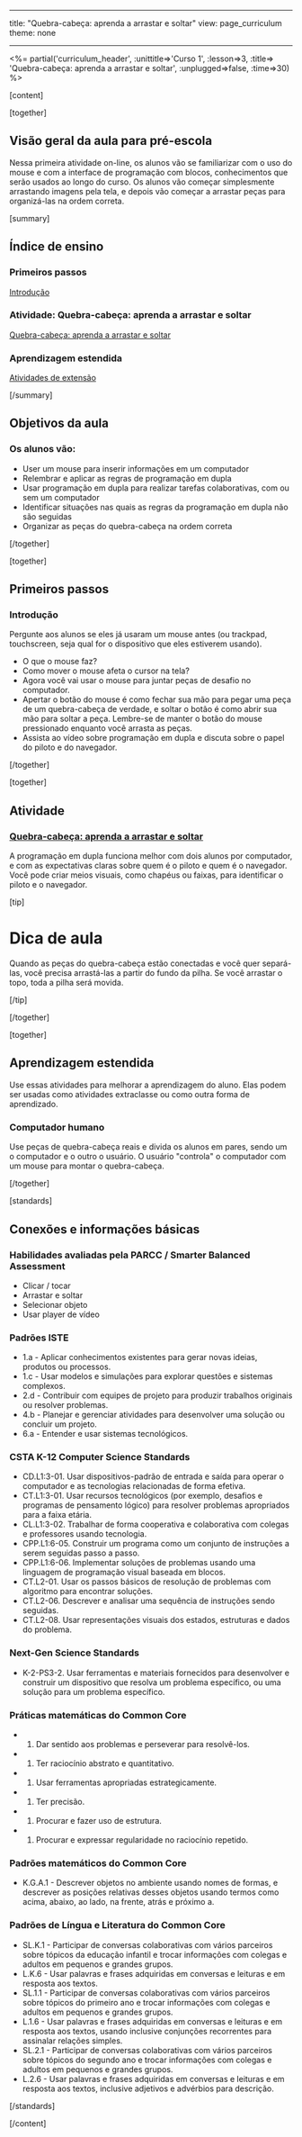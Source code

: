 * * *

title: "Quebra-cabeça: aprenda a arrastar e soltar" view: page_curriculum theme: none

* * *

<%= partial('curriculum_header', :unittitle=>'Curso 1', :lesson=>3, :title=> 'Quebra-cabeça: aprenda a arrastar e soltar', :unplugged=>false, :time=>30) %>

[content]

[together]

## Visão geral da aula para pré-escola

Nessa primeira atividade on-line, os alunos vão se familiarizar com o uso do mouse e com a interface de programação com blocos, conhecimentos que serão usados ao longo do curso. Os alunos vão começar simplesmente arrastando imagens pela tela, e depois vão começar a arrastar peças para organizá-las na ordem correta.

[summary]

## Índice de ensino

### **Primeiros passos**

[Introdução](#GetStarted)   


### **Atividade: Quebra-cabeça: aprenda a arrastar e soltar**

[Quebra-cabeça: aprenda a arrastar e soltar](#Activity)

### **Aprendizagem estendida**

[Atividades de extensão](#Extended)

[/summary]

## Objetivos da aula

### Os alunos vão:

  * User um mouse para inserir informações em um computador
  * Relembrar e aplicar as regras de programação em dupla
  * Usar programação em dupla para realizar tarefas colaborativas, com ou sem um computador
  * Identificar situações nas quais as regras da programação em dupla não são seguidas
  * Organizar as peças do quebra-cabeça na ordem correta

[/together]

[together]

## Primeiros passos

### <a name="GetStarted"></a>Introdução

Pergunte aos alunos se eles já usaram um mouse antes (ou trackpad, touchscreen, seja qual for o dispositivo que eles estiverem usando).

  * O que o mouse faz?
  * Como mover o mouse afeta o cursor na tela?
  * Agora você vai usar o mouse para juntar peças de desafio no computador.
  * Apertar o botão do mouse é como fechar sua mão para pegar uma peça de um quebra-cabeça de verdade, e soltar o botão é como abrir sua mão para soltar a peça. Lembre-se de manter o botão do mouse pressionado enquanto você arrasta as peças.
  * Assista ao vídeo sobre programação em dupla e discuta sobre o papel do piloto e do navegador.

[/together]

[together]

## Atividade

### <a name="Activity"></a>[Quebra-cabeça: aprenda a arrastar e soltar](http://learn.letron.vip/s/course1/stage/3/puzzle/1)

A programação em dupla funciona melhor com dois alunos por computador, e com as expectativas claras sobre quem é o piloto e quem é o navegador. Você pode criar meios visuais, como chapéus ou faixas, para identificar o piloto e o navegador.

[tip]

# Dica de aula

Quando as peças do quebra-cabeça estão conectadas e você quer separá-las, você precisa arrastá-las a partir do fundo da pilha. Se você arrastar o topo, toda a pilha será movida.

[/tip]

[/together]

<!--(this is left in here as an example of how to include an image in Markdown)
![](binaryphoto.png) -->

[together]

## Aprendizagem estendida

<a name="Extended"></a>Use essas atividades para melhorar a aprendizagem do aluno. Elas podem ser usadas como atividades extraclasse ou como outra forma de aprendizado.

### Computador humano

Use peças de quebra-cabeça reais e divida os alunos em pares, sendo um o computador e o outro o usuário. O usuário "controla" o computador com um mouse para montar o quebra-cabeça.

[/together]

[standards]

## Conexões e informações básicas

### Habilidades avaliadas pela PARCC / Smarter Balanced Assessment

  * Clicar / tocar
  * Arrastar e soltar
  * Selecionar objeto
  * Usar player de vídeo

### Padrões ISTE

  * 1.a - Aplicar conhecimentos existentes para gerar novas ideias, produtos ou processos.
  * 1.c - Usar modelos e simulações para explorar questões e sistemas complexos.
  * 2.d - Contribuir com equipes de projeto para produzir trabalhos originais ou resolver problemas.
  * 4.b - Planejar e gerenciar atividades para desenvolver uma solução ou concluir um projeto.
  * 6.a - Entender e usar sistemas tecnológicos.

### CSTA K-12 Computer Science Standards

  * CD.L1:3-01. Usar dispositivos-padrão de entrada e saída para operar o computador e as tecnologias relacionadas de forma efetiva.
  * CT.L1:3-01. Usar recursos tecnológicos (por exemplo, desafios e programas de pensamento lógico) para resolver problemas apropriados para a faixa etária.
  * CL.L1:3-02. Trabalhar de forma cooperativa e colaborativa com colegas e professores usando tecnologia.
  * CPP.L1:6-05. Construir um programa como um conjunto de instruções a serem seguidas passo a passo.
  * CPP.L1:6-06. Implementar soluções de problemas usando uma linguagem de programação visual baseada em blocos.
  * CT.L2-01. Usar os passos básicos de resolução de problemas com algoritmo para encontrar soluções.
  * CT.L2-06. Descrever e analisar uma sequência de instruções sendo seguidas.
  * CT.L2-08. Usar representações visuais dos estados, estruturas e dados do problema.

### Next-Gen Science Standards

  * K-2-PS3-2. Usar ferramentas e materiais fornecidos para desenvolver e construir um dispositivo que resolva um problema específico, ou uma solução para um problema específico. 

### Práticas matemáticas do Common Core

  *   1. Dar sentido aos problemas e perseverar para resolvê-los.
  *   1. Ter raciocínio abstrato e quantitativo.
  *   1. Usar ferramentas apropriadas estrategicamente.
  *   1. Ter precisão.
  *   1. Procurar e fazer uso de estrutura.
  *   1. Procurar e expressar regularidade no raciocínio repetido.

### Padrões matemáticos do Common Core

  * K.G.A.1 - Descrever objetos no ambiente usando nomes de formas, e descrever as posições relativas desses objetos usando termos como acima, abaixo, ao lado, na frente, atrás e próximo a.

### Padrões de Língua e Literatura do Common Core

  * SL.K.1 - Participar de conversas colaborativas com vários parceiros sobre tópicos da educação infantil e trocar informações com colegas e adultos em pequenos e grandes grupos.
  * L.K.6 - Usar palavras e frases adquiridas em conversas e leituras e em resposta aos textos.
  * SL.1.1 - Participar de conversas colaborativas com vários parceiros sobre tópicos do primeiro ano e trocar informações com colegas e adultos em pequenos e grandes grupos.
  * L.1.6 - Usar palavras e frases adquiridas em conversas e leituras e em resposta aos textos, usando inclusive conjunções recorrentes para assinalar relações simples.
  * SL.2.1 - Participar de conversas colaborativas com vários parceiros sobre tópicos do segundo ano e trocar informações com colegas e adultos em pequenos e grandes grupos.
  * L.2.6 - Usar palavras e frases adquiridas em conversas e leituras e em resposta aos textos, inclusive adjetivos e advérbios para descrição.

[/standards]

[/content]

<link rel="stylesheet" type="text/css" href="../docs/morestyle.css" />